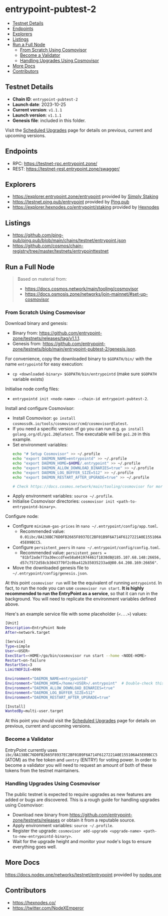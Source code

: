 # entrypoint-pubtest-2

- [Testnet Details](#testnet-details)
- [Endpoints](#endpoints)
- [Explorers](#explorers)
- [Listings](#listings)
- [Run a Full Node](#run-a-full-node)
  - [From Scratch Using Cosmovisor](#from-scratch-using-cosmovisor)
  - [Become a Validator](#become-a-validator)
  - [Handling Upgrades Using Cosmovisor](#handling-upgrades-using-cosmovisor)
- [More Docs](#more-docs)
- [Contributors](#contributors)

## Testnet Details

- **Chain ID**: `entrypoint-pubtest-2`
- **Launch date**: 2023-10-25
- **Current version**: `v1.1.1`
- **Launch version**: `v1.1.1`
- **Genesis file**: included in this folder.

Visit the [Scheduled Upgrades](./UPGRADES.md) page for details on previous, current and upcoming versions.

## Endpoints

- RPC: https://testnet-rpc.entrypoint.zone/
- REST: https://testnet-rest.entrypoint.zone/swagger/

## Explorers

- https://explorer.entrypoint.zone/entrypoint provided by [Simply Staking](https://simplystaking.com/)
- https://testnet.ping.pub/entrypoint provided by [Ping.pub](Ping.pub)
- https://explorer.hexnodes.co/entrypoint/staking provided by [Hexnodes](https://hexnodes.co/)

## Listings

- https://github.com/ping-pub/ping.pub/blob/main/chains/testnet/entrypoint.json
- https://github.com/cosmos/chain-registry/tree/master/testnets/entrypointtestnet

## Run a Full Node

> Based on material from:
> 
> - https://docs.cosmos.network/main/tooling/cosmovisor
> - https://docs.osmosis.zone/networks/join-mainnet/#set-up-cosmovisor

### From Scratch Using Cosmovisor

Download binary and genesis:

- Binary from: https://github.com/entrypoint-zone/testnets/releases/tag/v1.1.1.
- Genesis from: https://github.com/entrypoint-zone/testnets/blob/main/entrypoint-pubtest-2/genesis.json.

For convenience, copy the downloaded binary to `$GOPATH/bin/` with the name `entrypointd` for easy execution:

- `cp <downloaded-binary> $GOPATH/bin/entrypointd` (make sure `$GOPATH` variable exists)

Initialise node config files:

- `entrypointd init <node-name> --chain-id entrypoint-pubtest-2`.

Install and configure Cosmovisor:

- Install Cosmovisor: `go install cosmossdk.io/tools/cosmovisor/cmd/cosmovisor@latest`.
- If you need a specific version of go you can run e.g. `go install golang.org/dl/go1.20@latest`. The executable will be `go1.20` in this example.
- Set environment variables:
    ```bash
    echo "# Setup Cosmovisor" >> ~/.profile
    echo "export DAEMON_NAME=entrypointd" >> ~/.profile
    echo "export DAEMON_HOME=$HOME/.entrypoint" >> ~/.profile
    echo "export DAEMON_ALLOW_DOWNLOAD_BINARIES=true" >> ~/.profile
    echo "export DAEMON_LOG_BUFFER_SIZE=512" >> ~/.profile
    echo "export DAEMON_RESTART_AFTER_UPGRADE=true" >> ~/.profile
  
    # Check https://docs.cosmos.network/main/tooling/cosmovisor for more configuration options.
    ```
- Apply environment variables: `source ~/.profile`.
- Initialise Cosmovisor directories: `cosmovisor init <path-to-entrypointd-binary>`.

Configure node:

- Configure `minimum-gas-prices` in `nano ~/.entrypoint/config/app.toml`.
  - Recommended value: `0.01ibc/8A138BC76D0FB2665F8937EC2BF01B9F6A714F6127221A0E155106A45E09BCC5`.
- Configure `persistent_peers` in `nano ~/.entrypoint/config/config.toml`.
  - Recommended value: `persistent_peers = "81bf2ade773a30eccdfee58a041974461f1838d8@185.107.68.148:26656,d57c7572d58cb3043770f2c0ba412b35035233ad@80.64.208.169:26656"`.
- Move the downloaded genesis file to `~/.entrypoint/config/genesis.json`.

At this point `cosmovisor run` will be the equivalent of running `entrypointd`. In fact, to run the node you can use `cosmovisor run start`. **It is highly recommended to run the EntryPoint as a service**, so that it can run in the background. You will need to replicate the environment variables defined above.

Here's an example service file with some placeholder (`<...>`) values:

```bash
[Unit]
Description=EntryPoint Node
After=network.target

[Service]
Type=simple
User=<USER>
ExecStart=<HOME>/go/bin/cosmovisor run start --home <NODE-HOME>
Restart=on-failure
RestartSec=3
LimitNOFILE=4096

Environment="DAEMON_NAME=entrypointd"
Environment="DAEMON_HOME=/home/<USER>/.entrypoint"  # Double-check this!
Environment="DAEMON_ALLOW_DOWNLOAD_BINARIES=true"
Environment="DAEMON_LOG_BUFFER_SIZE=512"
Environment="DAEMON_RESTART_AFTER_UPGRADE=true"

[Install]
WantedBy=multi-user.target
```

At this point you should visit the [Scheduled Upgrades](./UPGRADES.md) page for details on previous, current and upcoming versions.

### Become a Validator

EntryPoint currently uses `ibc/8A138BC76D0FB2665F8937EC2BF01B9F6A714F6127221A0E155106A45E09BCC5` (ATOM) as the fee token and `uentry` (ENTRY) for voting power. In order to become a validator you will need to request an amount of both of these tokens from the testnet maintainers.

### Handling Upgrades Using Cosmovisor

The public testnet is expected to require upgrades as new features are added or bugs are discovered. This is a rough guide for handling upgrades using Cosmovisor:

- Download new binary from https://github.com/entrypoint-zone/testnets/releases or obtain it from a reputable source.
- Apply environment variables: `source ~/.profile`.
- Register the upgrade: `cosmovisor add-upgrade <upgrade-name> <path-to-new-entrypointd-binary>`.
- Wait for the upgrade height and monitor your node's logs to ensure everything goes well.

## More Docs

https://docs.nodex.one/networks/testnet/entrypoint provided by [nodex.one](https://twitter.com/NodeXEmperor)

## Contributors

- https://hexnodes.co/
- https://twitter.com/NodeXEmperor
